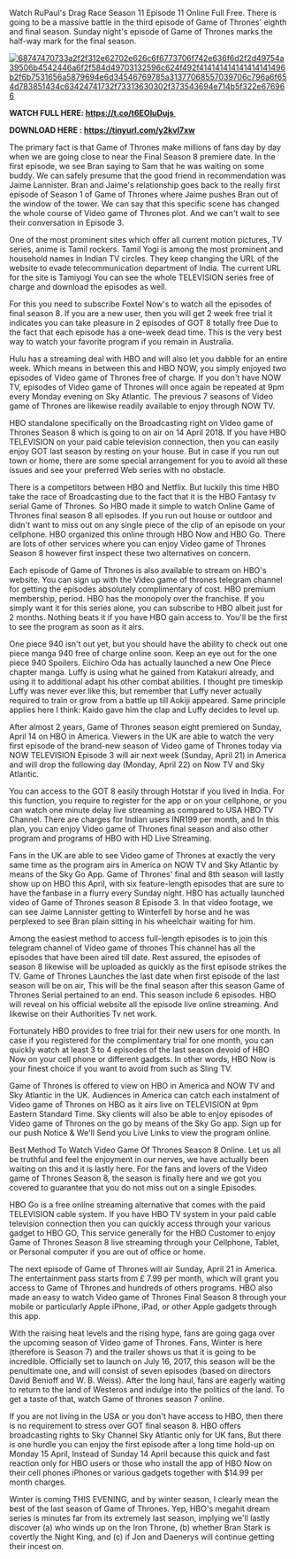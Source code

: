 <p>Watch RuPaul's Drag Race Season 11 Episode 11 Online Full Free. There is going to be a massive battle in the third episode of Game of Thrones' eighth and final season. Sunday night's episode of Game of Thrones marks the half-way mark for the final season.</p>
<p><a href="https://t.co/LYNtDnU8XO" rel="nofollow noindex noopener external"><img src="https://camo.githubusercontent.com/96dbab68d11c27d5af9f350771c31fe4f2759fdb/68747470733a2f2f312e62702e626c6f6773706f742e636f6d2f2d49754a39506b4542446a6f2f584d49703132596c624f492f414141414141414141496b2f6b7531656a5879694e6d34546769785a31377068557039706c796a6f654d783851434c63424741732f73313630302f373543694e714b5f322e676966" alt="68747470733a2f2f312e62702e626c6f6773706f742e636f6d2f2d49754a39506b4542446a6f2f584d49703132596c624f492f414141414141414141496b2f6b7531656a5879694e6d34546769785a31377068557039706c796a6f654d783851434c63424741732f73313630302f373543694e714b5f322e676966" /></a></p>
<p><strong>WATCH FULL HERE:&nbsp;<a href="https://t.co/LYNtDnU8XO" rel="nofollow noindex noopener external">https://t.co/t6EOIuDujs&nbsp;</a></strong></p>
<p><strong>DOWNLOAD HERE :&nbsp;<a href="https://t.co/LYNtDnU8XO">https://tinyurl.com/y2kvl7xw</a></strong></p>
<p>The primary fact is that Game of Thrones make millions of fans day by day when we are going close to near the Final Season 8 premiere date. In the first episode, we see Bran saying to Sam that he was waiting on some buddy. We can safely presume that the good friend in recommendation was Jaime Lannister. Bran and Jaime's relationship goes back to the really first episode of Season 1 of Game of Thrones where Jaime pushes Bran out of the window of the tower. We can say that this specific scene has changed the whole course of Video game of Thrones plot. And we can't wait to see their conversation in Episode 3.</p>
<p>One of the most prominent sites which offer all current motion pictures, TV series, anime is Tamil rockers. Tamil Yogi is among the most prominent and household names in Indian TV circles. They keep changing the URL of the website to evade telecommunication department of India. The current URL for the site is Tamiyogi You can see the whole TELEVISION series free of charge and download the episodes as well.</p>
<p>For this you need to subscribe Foxtel Now's to watch all the episodes of final season 8. If you are a new user, then you will get 2 week free trial it indicates you can take pleasure in 2 episodes of GOT 8 totally free Due to the fact that each episode has a one-week dead time. This is the very best way to watch your favorite program if you remain in Australia.</p>
<p>Hulu has a streaming deal with HBO and will also let you dabble for an entire week. Which means in between this and HBO NOW, you simply enjoyed two episodes of Video game of Thrones free of charge. If you don't have NOW TV, episodes of Video game of Thrones will once again be repeated at 9pm every Monday evening on Sky Atlantic. The previous 7 seasons of Video game of Thrones are likewise readily available to enjoy through NOW TV.</p>
<p>HBO standalone specifically on the Broadcasting right on Video game of Thrones Season 8 which is going to on air on 14 April 2018. If you have HBO TELEVISION on your paid cable television connection, then you can easily enjoy GOT last season by resting on your house. But in case if you run out town or home, there are some special arrangement for you to avoid all these issues and see your preferred Web series with no obstacle.</p>
<p>There is a competitors between HBO and Netflix. But luckily this time HBO take the race of Broadcasting due to the fact that it is the HBO Fantasy tv serial Game of Thrones. So HBO made it simple to watch Online Game of Thrones final season 8 all episodes. If you run out house or outdoor and didn't want to miss out on any single piece of the clip of an episode on your cellphone. HBO organized this online through HBO Now and HBO Go. There are lots of other services where you can enjoy Video game of Thrones Season 8 however first inspect these two alternatives on concern.</p>
<p>Each episode of Game of Thrones is also available to stream on HBO's website. You can sign up with the Video game of thrones telegram channel for getting the episodes absolutely complimentary of cost. HBO premium membership, period. HBO has the monopoly over the franchise. If you simply want it for this series alone, you can subscribe to HBO albeit just for 2 months. Nothing beats it if you have HBO gain access to. You'll be the first to see the program as soon as it airs.</p>
<p>One piece 940 isn't out yet, but you should have the ability to check out one piece manga 940 free of charge online soon. Keep an eye out for the one piece 940 Spoilers. Eiichiro Oda has actually launched a new One Piece chapter manga. Luffy is using what he gained from Katakuri already, and using it to additional adapt his other combat abilities. I thought pre timeskip Luffy was never ever like this, but remember that Luffy never actually required to train or grow from a battle up till Aokiji appeared. Same principle applies here I think: Kaido gave him the clap and Luffy decides to level up.</p>
<p>After almost 2 years, Game of Thrones season eight premiered on Sunday, April 14 on HBO in America. Viewers in the UK are able to watch the very first episode of the brand-new season of Video game of Thrones today via NOW TELEVISION Episode 3 will air next week (Sunday, April 21) in America and will drop the following day (Monday, April 22) on Now TV and Sky Atlantic.</p>
<p>You can access to the GOT 8 easily through Hotstar if you lived in India. For this function, you require to register for the app or on your cellphone, or you can watch one minute delay live streaming as compared to USA HBO TV Channel. There are charges for Indian users INR199 per month, and In this plan, you can enjoy Video game of Thrones final season and also other program and programs of HBO with HD Live Streaming.</p>
<p>Fans in the UK are able to see Video game of Thrones at exactly the very same time as the program airs in America on NOW TV and Sky Atlantic by means of the Sky Go App. Game of Thrones' final and 8th season will lastly show up on HBO this April, with six feature-length episodes that are sure to have the fanbase in a flurry every Sunday night. HBO has actually launched video of Game of Thrones season 8 Episode 3. In that video footage, we can see Jaime Lannister getting to Winterfell by horse and he was perplexed to see Bran plain sitting in his wheelchair waiting for him.</p>
<p>Among the easiest method to access full-length episodes is to join this telegram channel of Video game of thrones This channel has all the episodes that have been aired till date. Rest assured, the episodes of season 8 likewise will be uploaded as quickly as the first episode strikes the TV. Game of Thrones Launches the last date when first episode of the last season will be on air, This will be the final season after this season Game of Thrones Serial pertained to an end. This season include 6 episodes. HBO will reveal on his official website all the episode live online streaming. And likewise on their Authorities Tv net work.</p>
<p>Fortunately HBO provides to free trial for their new users for one month. In case if you registered for the complimentary trial for one month, you can quickly watch at least 3 to 4 episodes of the last season devoid of HBO Now on your cell phone or different gadgets. In other words, HBO Now is your finest choice if you want to avoid from such as Sling TV.</p>
<p>Game of Thrones is offered to view on HBO in America and NOW TV and Sky Atlantic in the UK. Audiences in America can catch each instalment of Video game of Thrones on HBO as it airs live on TELEVISION at 9pm Eastern Standard Time. Sky clients will also be able to enjoy episodes of Video game of Thrones on the go by means of the Sky Go app. Sign up for our push Notice &amp; We'll Send you Live Links to view the program online.</p>
<p>Best Method To Watch Video Game Of Thrones Season 8 Online. Let us all be truthful and feel the enjoyment in our nerves, we have actually been waiting on this and it is lastly here. For the fans and lovers of the Video game of Thrones Season 8, the season is finally here and we got you covered to guarantee that you do not miss out on a single Episodes.</p>
<p>HBO Go is a free online streaming alternative that comes with the paid TELEVISION cable system. If you have HBO TV system in your paid cable television connection then you can quickly access through your various gadget to HBO GO, This service generally for the HBO Customer to enjoy Game of Thrones Season 8 live streaming through your Cellphone, Tablet, or Personal computer if you are out of office or home.</p>
<p>The next episode of Game of Thrones will air Sunday, April 21 in America. The entertainment pass starts from &pound; 7.99 per month, which will grant you access to Game of Thrones and hundreds of others programs. HBO also made an easy to watch Video game of Thrones Final Season 8 through your mobile or particularly Apple iPhone, iPad, or other Apple gadgets through this app.</p>
<p>With the raising heat levels and the rising hype, fans are going gaga over the upcoming season of Video game of Thrones. Fans, Winter is here (therefore is Season 7) and the trailer shows us that it is going to be incredible. Officially set to launch on July 16, 2017, this season will be the penultimate one, and will consist of seven episodes (based on directors David Benioff and W. B. Weiss). After the long haul, fans are eagerly waiting to return to the land of Westeros and indulge into the politics of the land. To get a taste of that, watch Game of thrones season 7 online.</p>
<p>If you are not living in the USA or you don't have access to HBO, then there is no requirement to stress over GOT final season 8. HBO offers broadcasting rights to Sky Channel Sky Atlantic only for UK fans, But there is one hurdle you can enjoy the first episode after a long time hold-up on Monday 15 April, Instead of Sunday 14 April because this quick and fast reaction only for HBO users or those who install the app of HBO Now on their cell phones iPhones or various gadgets together with $14.99 per month charges.</p>
<p>Winter is coming THIS EVENING, and by winter season, I clearly mean the best of the last season of Game of Thrones. Yep, HBO's megahit dream series is minutes far from its extremely last season, implying we'll lastly discover (a) who winds up on the Iron Throne, (b) whether Bran Stark is covertly the Night King, and (c) if Jon and Daenerys will continue getting their incest on.</p>

